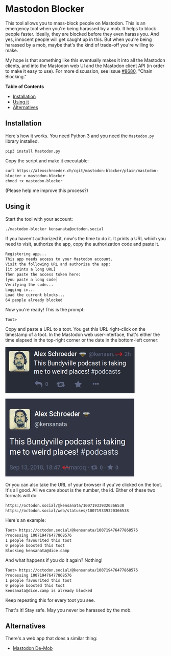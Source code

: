 # Mastodon Blocker

This tool allows you to mass-block people on Mastodon. This is an
emergency tool when you're being harassed by a mob. It helps to block
people faster. Ideally, they are blocked before they even harass you.
And yes, innocent people will get caught up in this. But when you're
being harassed by a mob, maybe that's the kind of trade-off you're
willing to make.

My hope is that something like this eventually makes it into all the
Mastodon clients, and into the Mastodon web UI and the Mastodon client
API (in order to make it easy to use). For more discussion, see issue
[#8680](https://github.com/tootsuite/mastodon/issues/8680), "Chain
Blocking."

<!-- markdown-toc start - Don't edit this section. Run M-x markdown-toc-refresh-toc -->
**Table of Contents**

- [Installation](#installation)
- [Using it](#using-it)
- [Alternatives](#alternatives)

<!-- markdown-toc end -->

## Installation

Here's how it works. You need Python 3 and you need the `Mastodon.py`
library installed.

```
pip3 install Mastodon.py
```

Copy the script and make it executable:

```
curl https://alexschroeder.ch/cgit/mastodon-blocker/plain/mastodon-blocker > mastodon-blocker
chmod +x mastodon-blocker
```

(Please help me improve this process?)

## Using it

Start the tool with your account:

```
./mastodon-blocker kensanata@octodon.social
```

If you haven't authorized it, now's the time to do it. It prints a URL
which you need to visit, authorize the app, copy the authorization
code and paste it.

```
Registering app...
This app needs access to your Mastodon account.
Visit the following URL and authorize the app:
[it prints a long URL]
Then paste the access token here:
[you paste a long code]
Verifying the code...
Logging in...
Load the current blocks...
64 people already blocked
```

Now you're ready! This is the prompt:

```
Toot>
```

Copy and paste a URL to a toot. You get this URL right-click on the
timestamp of a toot. In the Mastodon web user-interface, that's either
the time elapsed in the top-right corner or the date in the
bottom-left corner:

![time elapsed](time.png)

![date](date.png)

Or you can also take the URL of your browser if you've clicked on the
toot. It's all good. All we care about is the number, the id. Either
of these two formats will do:

```
https://octodon.social/@kensanata/100719339320366538
https://octodon.social/web/statuses/100719339320366538
```

Here's an example:

```
Toot> https://octodon.social/@kensanata/100719476477868576
Processing 100719476477868576
1 people favourited this toot
0 people boosted this toot
Blocking kensanata@dice.camp
```

And what happens if you do it again? Nothing!

```
Toot> https://octodon.social/@kensanata/100719476477868576
Processing 100719476477868576
1 people favourited this toot
0 people boosted this toot
kensanata@dice.camp is already blocked
```

Keep repeating this for every toot you see.

That's it! Stay safe. May you never be harassed by the mob.

## Alternatives

There's a web app that does a similar thing:

* [Mastodon De-Mob](https://untitaker.github.io/mastodon-de-mob/)
